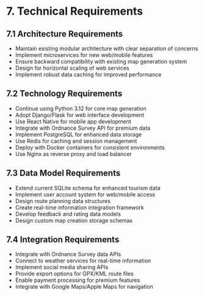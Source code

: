 # 7. Technical Requirements

## 7.1 Architecture Requirements
- Maintain existing modular architecture with clear separation of concerns
- Implement microservices for new web/mobile features
- Ensure backward compatibility with existing map generation system
- Design for horizontal scaling of web services
- Implement robust data caching for improved performance

## 7.2 Technology Requirements
- Continue using Python 3.12 for core map generation
- Adopt Django/Flask for web interface development
- Use React Native for mobile app development
- Integrate with Ordnance Survey API for premium data
- Implement PostgreSQL for enhanced data storage
- Use Redis for caching and session management
- Deploy with Docker containers for consistent environments
- Use Nginx as reverse proxy and load balancer

## 7.3 Data Model Requirements
- Extend current SQLite schema for enhanced tourism data
- Implement user account system for web/mobile access
- Design route planning data structures
- Create real-time information integration framework
- Develop feedback and rating data models
- Design custom map creation storage schemas

## 7.4 Integration Requirements
- Integrate with Ordnance Survey data APIs
- Connect to weather services for real-time information
- Implement social media sharing APIs
- Provide export options for GPX/KML route files
- Enable payment processing for premium features
- Integrate with Google Maps/Apple Maps for navigation